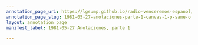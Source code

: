 ```yaml
---
annotation_page_uri: https://lgsump.github.io/radio-venceremos-espanol/annotations/1981-05-27-anotaciones-parte-1-canvas-1-p-same-oficial-del-fmln.json
annotation_page_slug: 1981-05-27-anotaciones-parte-1-canvas-1-p-same-oficial-del-fmln
layout: annotation_page
manifest_label: 1981-05-27 Anotaciones, parte 1

---
```

